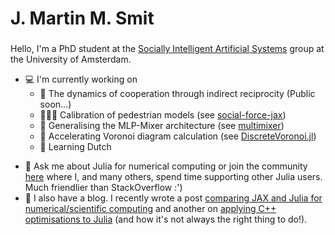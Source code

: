 <h1 align="left">J. Martin M. Smit</h1>
<h3 align="center"></h3>
Hello, I'm a PhD student at the
<a href="https://ivi.uva.nl/research/socially-intelligent-artificial-systems-group.html">Socially Intelligent Artificial Systems</a> group at the University of Amsterdam.


* 💻 I'm currently working on
  * 🤝 The dynamics of cooperation through indirect reciprocity (Public soon...)
  * 🚶🏿‍♂️ Calibration of pedestrian models (see [social-force-jax](https://github.com/jacobusmmsmit/social-force-jax))
  * 🥗 Generalising the MLP-Mixer architecture (see [multimixer](https://github.com/jacobusmmsmit/multimixer))
  * 🎨 Accelerating Voronoi diagram calculation (see [DiscreteVoronoi.jl](https://github.com/jacobusmmsmit/DiscreteVoronoi.jl))
  * 📙 Learning Dutch

- 💬 Ask me about Julia for numerical computing or join the community [here](https://discourse.julialang.org/invites/BC6thrmqZQ) where I, and many others, spend time supporting other Julia users. Much friendlier than StackOverflow :')
- 📝 I also have a blog. I recently wrote a post <a href="https://jacobussmit.com/blogposts/jax-julia-comparison.html">comparing JAX and Julia for numerical/scientific computing</a> and another on <a href="https://forem.julialang.org/jacobusmmsmit/writing-optimised-julia-with-wisdom-from-c-pfj-temp-slug-4569728?preview=84e54102777f4dca084c329f096d93bbaca017a842a47aa3530d5f201f8da66962b67358c7d64cc25d240385c6423c24e171626dc0ea87b2bc0a31b7">applying C++ optimisations to Julia</a> (and how it's not always the right thing to do!). 
